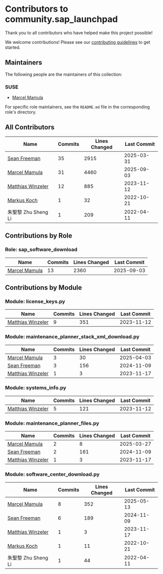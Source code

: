 # Contributors to community.sap_launchpad

Thank you to all contributors who have helped make this project possible!

We welcome contributions! Please see our [contributing guidelines](https://sap-linuxlab.github.io/initiative_contributions/) to get started.

## Maintainers

The following people are the maintainers of this collection:

### SUSE

- [Marcel Mamula](https://github.com/marcelmamula)


For specific role maintainers, see the `README.md` file in the corresponding role's directory.

## All Contributors

| Name | Commits | Lines Changed | Last Commit |
| ---- | ------- | ------------- | ----------- |
| [Sean Freeman](https://github.com/sean-freeman) | 35 | 2915 | 2025-03-31 |
| [Marcel Mamula](https://github.com/marcelmamula) | 31 | 4460 | 2025-09-03 |
| [Matthias Winzeler](https://github.com/MatthiasWinzeler) | 12 | 885 | 2023-11-12 |
| [Markus Koch](https://github.com/rhmk) | 1 | 32 | 2022-10-21 |
| 朱聖黎 Zhu Sheng Li | 1 | 209 | 2022-04-11 |

## Contributions by Role

### Role: sap_software_download

| Name | Commits | Lines Changed | Last Commit |
| ---- | ------- | ------------- | ----------- |
| [Marcel Mamula](https://github.com/marcelmamula) | 13 | 2360 | 2025-09-03 |

## Contributions by Module

### Module: license_keys.py

| Name | Commits | Lines Changed | Last Commit |
| ---- | ------- | ------------- | ----------- |
| [Matthias Winzeler](https://github.com/MatthiasWinzeler) | 9 | 351 | 2023-11-12 |

### Module: maintenance_planner_stack_xml_download.py

| Name | Commits | Lines Changed | Last Commit |
| ---- | ------- | ------------- | ----------- |
| [Marcel Mamula](https://github.com/marcelmamula) | 3 | 30 | 2025-04-03 |
| [Sean Freeman](https://github.com/sean-freeman) | 3 | 156 | 2024-11-09 |
| [Matthias Winzeler](https://github.com/MatthiasWinzeler) | 1 | 3 | 2023-11-17 |

### Module: systems_info.py

| Name | Commits | Lines Changed | Last Commit |
| ---- | ------- | ------------- | ----------- |
| [Matthias Winzeler](https://github.com/MatthiasWinzeler) | 5 | 121 | 2023-11-12 |

### Module: maintenance_planner_files.py

| Name | Commits | Lines Changed | Last Commit |
| ---- | ------- | ------------- | ----------- |
| [Marcel Mamula](https://github.com/marcelmamula) | 2 | 8 | 2025-03-27 |
| [Sean Freeman](https://github.com/sean-freeman) | 2 | 161 | 2024-11-09 |
| [Matthias Winzeler](https://github.com/MatthiasWinzeler) | 1 | 3 | 2023-11-17 |

### Module: software_center_download.py

| Name | Commits | Lines Changed | Last Commit |
| ---- | ------- | ------------- | ----------- |
| [Marcel Mamula](https://github.com/marcelmamula) | 8 | 352 | 2025-05-13 |
| [Sean Freeman](https://github.com/sean-freeman) | 6 | 189 | 2024-11-09 |
| [Matthias Winzeler](https://github.com/MatthiasWinzeler) | 1 | 3 | 2023-11-17 |
| [Markus Koch](https://github.com/rhmk) | 1 | 11 | 2022-10-21 |
| 朱聖黎 Zhu Sheng Li | 1 | 44 | 2022-04-11 |

